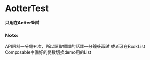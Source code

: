 # AotterTest
#### 只用在Aotter筆試

### Note:
API限制一分鐘五次，所以讀取錯誤的話請一分鐘後再試
或者可在BookList Composable中備好的變數切換demo用的List<Book>
